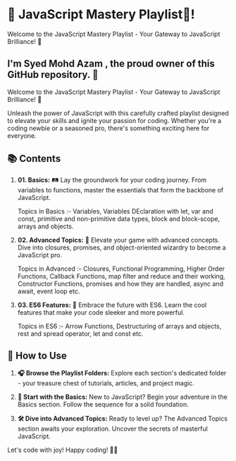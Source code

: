 # 🚀 JavaScript Mastery Playlist🧡!
Welcome to the JavaScript Mastery Playlist - Your Gateway to JavaScript Brilliance! 🌟

## I'm Syed Mohd Azam , the proud owner of this GitHub repository. 🎉

Welcome to the JavaScript Mastery Playlist - Your Gateway to JavaScript Brilliance! 🌟

Unleash the power of JavaScript with this carefully crafted playlist designed to elevate your skills and ignite your passion for coding. Whether you're a coding newbie or a seasoned pro, there's something exciting here for everyone.

## 📚 Contents

1. **01. Basics:** 🛤️ Lay the groundwork for your coding journey. From variables to functions, master the essentials that form the backbone of JavaScript.

   Topics in Basics :-  Variables, Variables DEclaration with let, var and const, primitive and non-primitive data types, block and block-scope, arrays and objects.

3. **02. Advanced Topics:** 🚀 Elevate your game with advanced concepts. Dive into closures, promises, and object-oriented wizardry to become a JavaScript pro.

   Topics in Advanced :- Closures, Functional Programming, Higher Order Functions, Callback Functions, map filter and reduce and their working, Constructor Functions, promises and how 
   they are handled, async and await, event loop etc.
 
5. **03. ES6 Features:** 🌈 Embrace the future with ES6. Learn the cool features that make your code sleeker and more powerful.

   Topics in ES6 :- Arrow Functions, Destructuring of arrays and objects, rest and spread operator, let and const etc.

## 🚀 How to Use

1. **🎧 Browse the Playlist Folders:** Explore each section's dedicated folder - your treasure chest of tutorials, articles, and project magic.

2. **🚀 Start with the Basics:** New to JavaScript? Begin your adventure in the Basics section. Follow the sequence for a solid foundation.

3. **🛠 Dive into Advanced Topics:** Ready to level up? The Advanced Topics section awaits your exploration. Uncover the secrets of masterful JavaScript.

Let's code with joy! Happy coding! 🚀✨
